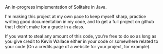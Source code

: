 An in-progress implementation of Solitaire in Java.

I'm making this project at my own pace to keep myself sharp, practice writing good documentation in my code, and to get a full project on github that I didn't make for a grade in a class.

If you want to steal any amount of this code, you're free to do so as long as you give credit to Kevin Wallace either in your code or somewhere related to your code (On a credits page of a website for your project, for example).
